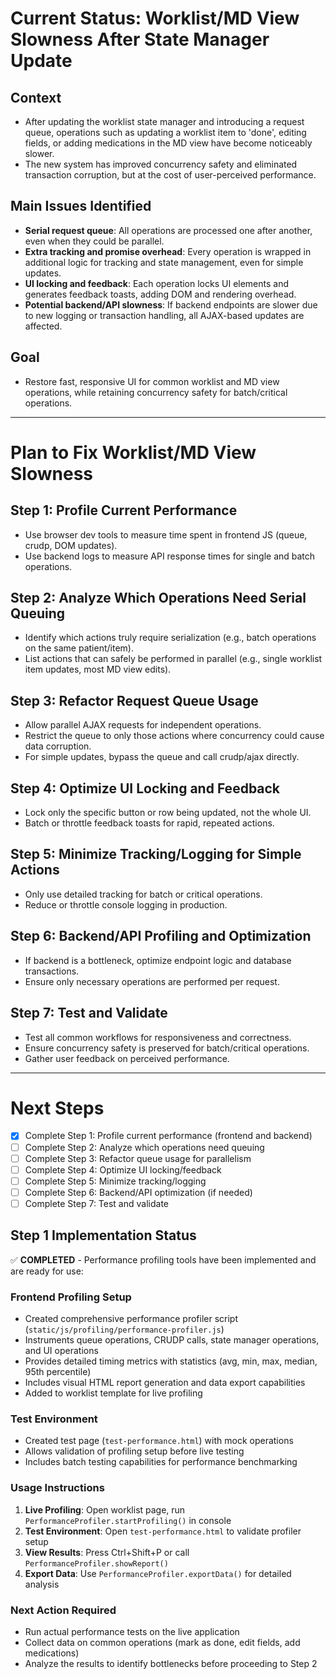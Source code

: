 # Current Status: Worklist/MD View Slowness After State Manager Update

## Context

- After updating the worklist state manager and introducing a request queue, operations such as updating a worklist item to 'done', editing fields, or adding medications in the MD view have become noticeably slower.
- The new system has improved concurrency safety and eliminated transaction corruption, but at the cost of user-perceived performance.

## Main Issues Identified

- **Serial request queue**: All operations are processed one after another, even when they could be parallel.
- **Extra tracking and promise overhead**: Every operation is wrapped in additional logic for tracking and state management, even for simple updates.
- **UI locking and feedback**: Each operation locks UI elements and generates feedback toasts, adding DOM and rendering overhead.
- **Potential backend/API slowness**: If backend endpoints are slower due to new logging or transaction handling, all AJAX-based updates are affected.

## Goal

- Restore fast, responsive UI for common worklist and MD view operations, while retaining concurrency safety for batch/critical operations.

---

# Plan to Fix Worklist/MD View Slowness

## Step 1: Profile Current Performance

- Use browser dev tools to measure time spent in frontend JS (queue, crudp, DOM updates).
- Use backend logs to measure API response times for single and batch operations.

## Step 2: Analyze Which Operations Need Serial Queuing

- Identify which actions truly require serialization (e.g., batch operations on the same patient/item).
- List actions that can safely be performed in parallel (e.g., single worklist item updates, most MD view edits).

## Step 3: Refactor Request Queue Usage

- Allow parallel AJAX requests for independent operations.
- Restrict the queue to only those actions where concurrency could cause data corruption.
- For simple updates, bypass the queue and call crudp/ajax directly.

## Step 4: Optimize UI Locking and Feedback

- Lock only the specific button or row being updated, not the whole UI.
- Batch or throttle feedback toasts for rapid, repeated actions.

## Step 5: Minimize Tracking/Logging for Simple Actions

- Only use detailed tracking for batch or critical operations.
- Reduce or throttle console logging in production.

## Step 6: Backend/API Profiling and Optimization

- If backend is a bottleneck, optimize endpoint logic and database transactions.
- Ensure only necessary operations are performed per request.

## Step 7: Test and Validate

- Test all common workflows for responsiveness and correctness.
- Ensure concurrency safety is preserved for batch/critical operations.
- Gather user feedback on perceived performance.

---

# Next Steps

- [x] Complete Step 1: Profile current performance (frontend and backend)
- [ ] Complete Step 2: Analyze which operations need queuing
- [ ] Complete Step 3: Refactor queue usage for parallelism
- [ ] Complete Step 4: Optimize UI locking/feedback
- [ ] Complete Step 5: Minimize tracking/logging
- [ ] Complete Step 6: Backend/API optimization (if needed)
- [ ] Complete Step 7: Test and validate

## Step 1 Implementation Status
✅ **COMPLETED** - Performance profiling tools have been implemented and are ready for use:

### Frontend Profiling Setup
- Created comprehensive performance profiler script (`static/js/profiling/performance-profiler.js`)
- Instruments queue operations, CRUDP calls, state manager operations, and UI operations
- Provides detailed timing metrics with statistics (avg, min, max, median, 95th percentile)
- Includes visual HTML report generation and data export capabilities
- Added to worklist template for live profiling

### Test Environment
- Created test page (`test-performance.html`) with mock operations
- Allows validation of profiling setup before live testing
- Includes batch testing capabilities for performance benchmarking

### Usage Instructions
1. **Live Profiling**: Open worklist page, run `PerformanceProfiler.startProfiling()` in console
2. **Test Environment**: Open `test-performance.html` to validate profiler setup
3. **View Results**: Press Ctrl+Shift+P or call `PerformanceProfiler.showReport()`
4. **Export Data**: Use `PerformanceProfiler.exportData()` for detailed analysis

### Next Action Required
- Run actual performance tests on the live application
- Collect data on common operations (mark as done, edit fields, add medications)
- Analyze the results to identify bottlenecks before proceeding to Step 2
